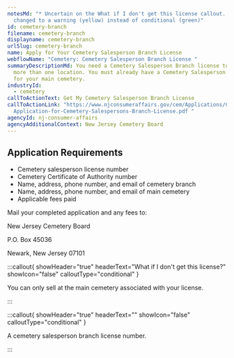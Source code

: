 ```yaml
---
notesMd: "* Uncertain on the What if I don't get this license callout. It may be
  changed to a warning (yellow) instead of conditional (green)"
id: cemetery-branch
filename: cemetery-branch
displayname: cemetery-branch
urlSlug: cemetery-branch
name: Apply for Your Cemetery Salesperson Branch License
webflowName: "Cemetery: Cemetery Salesperson Branch License "
summaryDescriptionMd: You need a Cemetery Salesperson Branch license to sell at
  more than one location. You must already have a Cemetery Salesperson license
  for your main cemetery.
industryId:
  - cemetery
callToActionText: Get My Cemetery Salesperson Branch License
callToActionLink: "https://www.njconsumeraffairs.gov/cem/Applications/Cemetery-\
  Application-for-Cemetery-Salespersons-Branch-License.pdf "
agencyId: nj-consumer-affairs
agencyAdditionalContext: New Jersey Cemetery Board
---
```

## Application Requirements

* Cemetery salesperson license number 
* Cemetery Certificate of Authority number 
* Name, address, phone number, and email of cemetery branch
* Name, address, phone number, and email of main cemetery 
* Applicable fees paid

Mail your completed application and any fees to: 

New Jersey Cemetery Board

P.O. Box 45036

Newark, New Jersey 07101 

:::callout{ showHeader="true" headerText="What if I don't get this license?" showIcon="false" calloutType="conditional" }

You can only sell at the main cemetery associated with your license.

:::

:::callout{ showHeader="true" headerText="" showIcon="false" calloutType="conditional" }

A cemetery salesperson branch license number.

:::